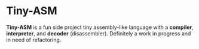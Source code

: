 # Tiny-ASM
**Tiny-ASM** is a fun side project tiny assembly-like language with a **compiler**, **interpreter**, and **decoder** (disassembler).
Definitely a work in progress and in need of refactoring.
